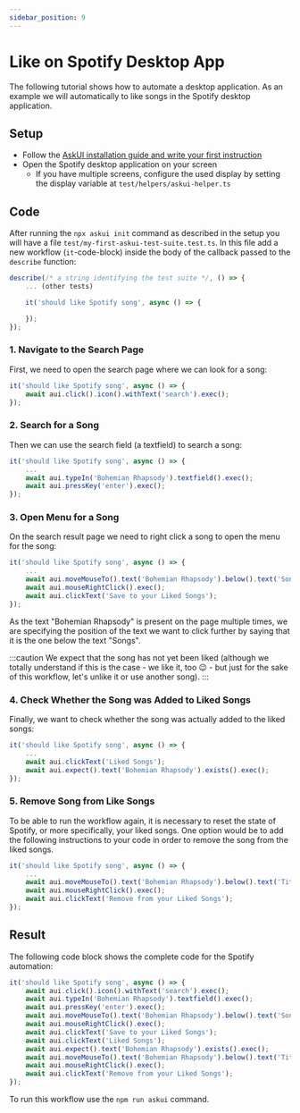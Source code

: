 ```yaml
---
sidebar_position: 9
---
```


# Like on Spotify Desktop App

The following tutorial shows how to automate a desktop application. As an example we will automatically to like songs in the Spotify desktop application.

## Setup

* Follow the <a href="../Getting%20Started/getting-started" target="_blank">AskUI installation guide and write your first instruction</a>
* Open the Spotify desktop application on your screen
  * If you have multiple screens, configure the used display by setting the display variable at `test/helpers/askui-helper.ts`

## Code

After running the `npx askui init` command as described in the setup you will have a file `test/my-first-askui-test-suite.test.ts`. In this file add a new workflow (`it`-code-block) inside the body of the callback passed to the `describe` function:

```ts
describe(/* a string identifying the test suite */, () => {
    ... (other tests)

    it('should like Spotify song', async () => {

    });
});
```

### 1. Navigate to the Search Page

First, we need to open the search page where we can look for a song:

```ts
it('should like Spotify song', async () => {
    await aui.click().icon().withText('search').exec();
});
```

### 2. Search for a Song

Then we can use the search field (a textfield) to search a song:

```ts
it('should like Spotify song', async () => {
    ...
    await aui.typeIn('Bohemian Rhapsody').textfield().exec();
    await aui.pressKey('enter').exec();
});
```

### 3. Open Menu for a Song

On the search result page we need to right click a song to open the menu for the song:

```ts
it('should like Spotify song', async () => {
    ...
    await aui.moveMouseTo().text('Bohemian Rhapsody').below().text('Songs').exec();
    await aui.mouseRightClick().exec();
    await aui.clickText('Save to your Liked Songs');
});
```

As the text "Bohemian Rhapsody" is present on the page multiple times, we are specifying the position of the text we want to click further by saying that it is the one below the text "Songs".

:::caution
We expect that the song has not yet been liked (although we totally understand if this is the case - we like it, too 😉 - but just for the sake of this workflow, let's unlike it or use another song).
:::

### 4. Check Whether the Song was Added to Liked Songs

Finally, we want to check whether the song was actually added to the liked songs:

```ts
it('should like Spotify song', async () => {
    ...
    await aui.clickText('Liked Songs');
    await aui.expect().text('Bohemian Rhapsody').exists().exec();
});
```

### 5. Remove Song from Like Songs

To be able to run the workflow again, it is necessary to reset the state of Spotify, or more specifically, your liked songs. One option would be to add the following instructions to your code in order to remove the song from the liked songs.

```ts
it('should like Spotify song', async () => {
    ...
    await aui.moveMouseTo().text('Bohemian Rhapsody').below().text('Title').exec();
    await aui.mouseRightClick().exec();
    await aui.clickText('Remove from your Liked Songs');
});
```

## Result

The following code block shows the complete code for the Spotify automation:

```ts
it('should like Spotify song', async () => {
    await aui.click().icon().withText('search').exec();
    await aui.typeIn('Bohemian Rhapsody').textfield().exec();
    await aui.pressKey('enter').exec();
    await aui.moveMouseTo().text('Bohemian Rhapsody').below().text('Songs').exec();
    await aui.mouseRightClick().exec();
    await aui.clickText('Save to your Liked Songs');
    await aui.clickText('Liked Songs');
    await aui.expect().text('Bohemian Rhapsody').exists().exec();
    await aui.moveMouseTo().text('Bohemian Rhapsody').below().text('Title').exec();
    await aui.mouseRightClick().exec();
    await aui.clickText('Remove from your Liked Songs');
});
```

To run this workflow use the `npm run askui` command.
